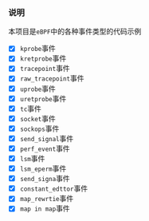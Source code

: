 ### 说明
本项目是`eBPF`中的各种事件类型的代码示例
- [x] `kprobe`事件
- [x] `kretprobe`事件
- [x] `tracepoint`事件
- [x] `raw_tracepoint`事件
- [x] `uprobe`事件
- [x] `uretprobe`事件
- [x] `tc`事件
- [x] `socket`事件
- [x] `sockops`事件
- [x] `send_signal`事件
- [x] `perf_event`事件
- [x] `lsm`事件
- [x] `lsm_eperm`事件
- [x] `send_signa`事件
- [x] `constant_edttor`事件
- [x] `map_rewrtie`事件
- [x] `map in map`事件